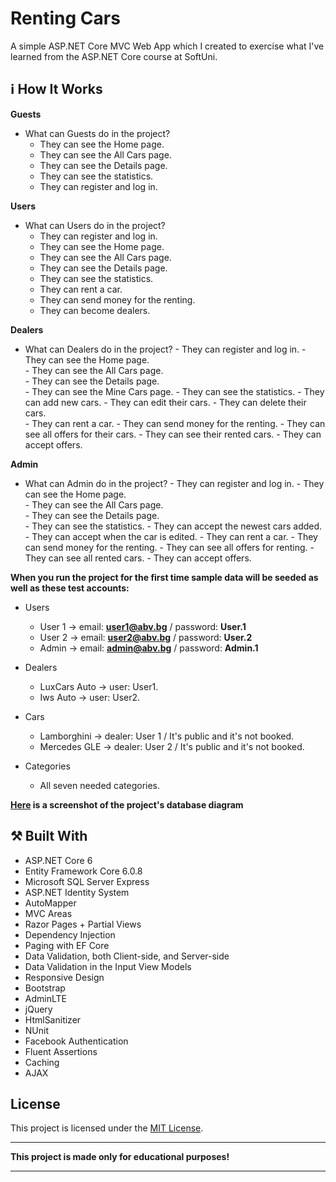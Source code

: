 # Renting Cars
A simple ASP.NET Core MVC Web App which I created to exercise what I've learned from the ASP.NET Core course at SoftUni.

## :information_source: How It Works

**Guests**
- What can Guests do in the project?
	- They can see the Home page. 	
	- They can see the All Cars page.	
	- They can see the Details page. 	
	- They can see the statistics. 	
	- They can register and log in.	
	
**Users**
- What can Users do in the project?
	- They can register and log in.	
	- They can see the Home page. 	
	- They can see the All Cars page.	
	- They can see the Details page.	
	- They can see the statistics. 	
	- They can rent a car.
	- They can send money for the renting.
	- They can become dealers.
	
**Dealers**
- What can Dealers do in the project?
		- They can register and log in.	
		- They can see the Home page. 	
		- They can see the All Cars page.	
		- They can see the Details page.	
		- They can see the Mine Cars page.
		- They can see the statistics.
		- They can add new cars.
		- They can edit their cars.
		- They can delete their cars.			
		- They can rent a car.
		- They can send money for the renting.
		- They can see all offers for their cars.
		- They can see their rented cars.
		- They can accept offers.

**Admin**
- What can Admin do in the project?
		- They can register and log in.	
		- They can see the Home page. 	
		- They can see the All Cars page.	
		- They can see the Details page.	
		- They can see the statistics.
		- They can accept the newest cars added.
		- They can accept when the car is edited.
		- They can rent a car.
		- They can send money for the renting.
		- They can see all offers for renting.
		- They can see all rented cars.
		- They can accept offers.
			
**When you run the project for the first time sample data will be seeded as well as these test accounts:**
- Users
	- User 1 -> email: **user1@abv.bg** / password: **User.1**
	- User 2 -> email: **user2@abv.bg** / password: **User.2**
	- Admin -> email: **admin@abv.bg** / password: **Admin.1**
	
- Dealers
	- LuxCars Auto -> user: User1.
	- Iws Auto -> user: User2.
	
- Cars
	- Lamborghini -> dealer: User 1 / It's public and it's not booked.
	- Mercedes GLE -> dealer: User 2 / It's public and it's not booked.
	
- Categories
	- All seven needed categories.


**[Here](https://imgur.com/a/Io6cSqU) is a screenshot of the project's database diagram**

## :hammer_and_pick: Built With
- ASP.NET Core 6
- Entity Framework Core 6.0.8
- Microsoft SQL Server Express
- ASP.NET Identity System
- AutoMapper
- MVC Areas
- Razor Pages + Partial Views
- Dependency Injection
- Paging with EF Core
- Data Validation, both Client-side, and Server-side
- Data Validation in the Input View Models
- Responsive Design
- Bootstrap
- AdminLTE
- jQuery
- HtmlSanitizer 
- NUnit
- Facebook Authentication 
- Fluent Assertions
- Caching
- AJAX
 
 ## License

This project is licensed under the [MIT License](LICENSE).

___
**This project is made only for educational purposes!**
___
